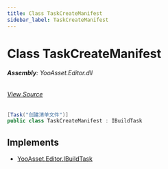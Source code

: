 ```yaml
---
title: Class TaskCreateManifest
sidebar_label: TaskCreateManifest
---
```

# Class TaskCreateManifest


###### **Assembly**: YooAsset.Editor.dll
###### [View Source](https://github.com/tuyoogame/YooAsset/blob/main/Assets/YooAsset/Editor/AssetBundleBuilder/BuildTasks/TaskCreateManifest.cs#L16)
```csharp title="Declaration"
[Task("创建清单文件")]
public class TaskCreateManifest : IBuildTask
```

## Implements

* [YooAsset.Editor.IBuildTask](../YooAsset.Editor/IBuildTask.md)
